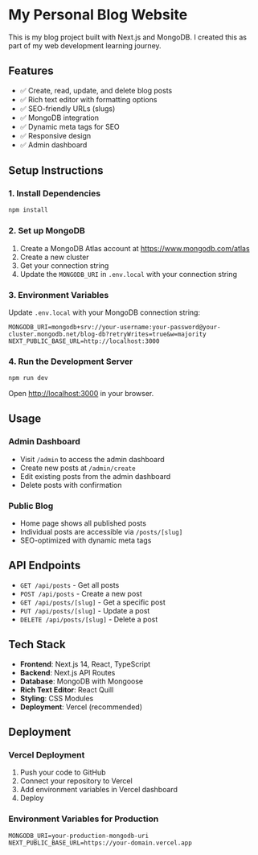 # My Personal Blog Website

This is my blog project built with Next.js and MongoDB. I created this as part of my web development learning journey.

## Features

- ✅ Create, read, update, and delete blog posts
- ✅ Rich text editor with formatting options
- ✅ SEO-friendly URLs (slugs)
- ✅ MongoDB integration
- ✅ Dynamic meta tags for SEO
- ✅ Responsive design
- ✅ Admin dashboard

## Setup Instructions

### 1. Install Dependencies

```bash
npm install
```

### 2. Set up MongoDB

1. Create a MongoDB Atlas account at https://www.mongodb.com/atlas
2. Create a new cluster
3. Get your connection string
4. Update the `MONGODB_URI` in `.env.local` with your connection string

### 3. Environment Variables

Update `.env.local` with your MongoDB connection string:

```
MONGODB_URI=mongodb+srv://your-username:your-password@your-cluster.mongodb.net/blog-db?retryWrites=true&w=majority
NEXT_PUBLIC_BASE_URL=http://localhost:3000
```

### 4. Run the Development Server

```bash
npm run dev
```

Open [http://localhost:3000](http://localhost:3000) in your browser.

## Usage

### Admin Dashboard
- Visit `/admin` to access the admin dashboard
- Create new posts at `/admin/create`
- Edit existing posts from the admin dashboard
- Delete posts with confirmation

### Public Blog
- Home page shows all published posts
- Individual posts are accessible via `/posts/[slug]`
- SEO-optimized with dynamic meta tags

## API Endpoints

- `GET /api/posts` - Get all posts
- `POST /api/posts` - Create a new post
- `GET /api/posts/[slug]` - Get a specific post
- `PUT /api/posts/[slug]` - Update a post
- `DELETE /api/posts/[slug]` - Delete a post

## Tech Stack

- **Frontend**: Next.js 14, React, TypeScript
- **Backend**: Next.js API Routes
- **Database**: MongoDB with Mongoose
- **Rich Text Editor**: React Quill
- **Styling**: CSS Modules
- **Deployment**: Vercel (recommended)

## Deployment

### Vercel Deployment

1. Push your code to GitHub
2. Connect your repository to Vercel
3. Add environment variables in Vercel dashboard
4. Deploy

### Environment Variables for Production

```
MONGODB_URI=your-production-mongodb-uri
NEXT_PUBLIC_BASE_URL=https://your-domain.vercel.app
```